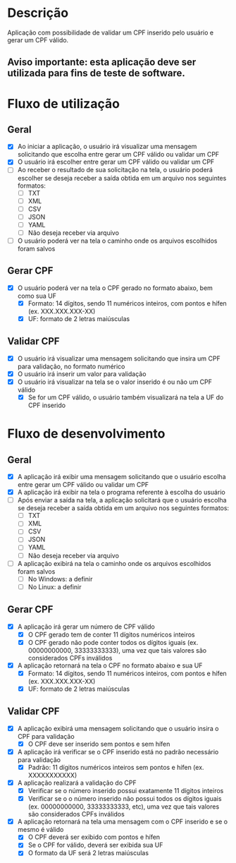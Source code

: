 # Descrição

Aplicação com possibilidade de validar um CPF inserido pelo usuário e gerar um CPF válido.

## Aviso importante: esta aplicação deve ser utilizada para fins de teste de software.

# Fluxo de utilização

## Geral

 - [X] Ao iniciar a aplicação, o usuário irá visualizar uma mensagem solicitando que escolha entre gerar um CPF válido ou validar um CPF
 - [X] O usuário irá escolher entre gerar um CPF válido ou validar um CPF
 - [ ] Ao receber o resultado de sua solicitação na tela, o usuário poderá escolher se deseja receber a saída obtida em um arquivo nos seguintes formatos:
    - [ ] TXT
    - [ ] XML
    - [ ] CSV
    - [ ] JSON
    - [ ] YAML
    - [ ] Não deseja receber via arquivo
- [ ] O usuário poderá ver na tela o caminho onde os arquivos escolhidos foram salvos

## Gerar CPF

- [X] O usuário poderá ver na tela o CPF gerado no formato abaixo, bem como sua UF
    - [X] Formato: 14 dígitos, sendo 11 numéricos inteiros, com pontos e hífen (ex. XXX.XXX.XXX-XX)
    - [X] UF: formato de 2 letras maiúsculas

## Validar CPF

- [X] O usuário irá visualizar uma mensagem solicitando que insira um CPF para validação, no formato numérico
- [X] O usuário irá inserir um valor para validação
- [X] O usuário irá visualizar na tela se o valor inserido é ou não um CPF válido
    - [X] Se for um CPF válido, o usuário também visualizará na tela a UF do CPF inserido

# Fluxo de desenvolvimento

## Geral

- [X] A aplicação irá exibir uma mensagem solicitando que o usuário escolha entre gerar um CPF válido ou validar um CPF
- [X] A aplicação irá exibir na tela o programa referente à escolha do usuário
- [ ] Após enviar a saída na tela, a aplicação solicitará que o usuário escolha se deseja receber a saída obtida em um arquivo nos seguintes formatos:
    - [ ] TXT
    - [ ] XML
    - [ ] CSV
    - [ ] JSON
    - [ ] YAML
    - [ ] Não deseja receber via arquivo
- [ ] A aplicação exibirá na tela o caminho onde os arquivos escolhidos foram salvos
    - [ ] No Windows: a definir
    - [ ] No Linux: a definir

## Gerar CPF

- [X] A aplicação irá gerar um número de CPF válido
    - [X] O CPF gerado tem de conter 11 dígitos numéricos inteiros
    - [X] O CPF gerado não pode conter todos os dígitos iguais (ex. 00000000000, 33333333333), uma vez que tais valores são considerados CPFs inválidos
- [X] A aplicação retornará na tela o CPF no formato abaixo e sua UF
    - [X] Formato: 14 dígitos, sendo 11 numéricos inteiros, com pontos e hífen (ex. XXX.XXX.XXX-XX)
    - [X] UF: formato de 2 letras maiúsculas

## Validar CPF

- [X] A aplicação exibirá uma mensagem solicitando que o usuário insira o CPF para validação
    - [X] O CPF deve ser inserido sem pontos e sem hífen
- [X] A aplicação irá verificar se o CPF inserido está no padrão necessário para validação
    - [X] Padrão: 11 dígitos numéricos inteiros sem pontos e hífen (ex. XXXXXXXXXXX)
- [X] A aplicação realizará a validação do CPF
    - [X] Verificar se o número inserido possui exatamente 11 dígitos inteiros
    - [X] Verificar se o o número inserido não possui todos os dígitos iguais (ex. 00000000000, 33333333333, etc), uma vez que tais valores são considerados CPFs inválidos
- [X] A aplicação retornará na tela uma mensagem com o CPF inserido e se o mesmo é válido
    - [X] O CPF deverá ser exibido com pontos e hífen
    - [X] Se o CPF for válido, deverá ser exibida sua UF
    - [X] O formato da UF será 2 letras maiúsculas
